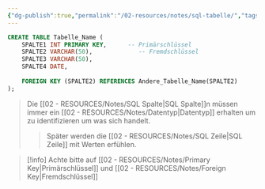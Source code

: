 ```yaml
---
{"dg-publish":true,"permalink":"/02-resources/notes/sql-tabelle/","tags":["code/SQL"],"noteIcon":"","updated":"2024-10-10T14:17:17.973+02:00"}
---
```


```sql
CREATE TABLE Tabelle_Name (
    SPALTE1 INT PRIMARY KEY,      -- Primärschlüssel
    SPALTE2 VARCHAR(50),             -- Fremdschlüssel
    SPALTE3 VARCHAR(50),
    SPALTE4 DATE,
    
    FOREIGN KEY (SPALTE2) REFERENCES Andere_Tabelle_Name(SPALTE2)
);
```
>Die [[02 - RESOURCES/Notes/SQL Spalte\|SQL Spalte]]n müssen immer ein [[02 - RESOURCES/Notes/Datentyp\|Datentyp]] erhalten um zu identifizieren um was sich handelt.
>>Später werden die [[02 - RESOURCES/Notes/SQL Zeile\|SQL Zeile]] mit Werten erfühlen.

>[!info] Achte bitte auf [[02 - RESOURCES/Notes/Primary Key\|Primärschlüssel]] und [[02 - RESOURCES/Notes/Foreign Key\|Fremdschlüssel]] 
